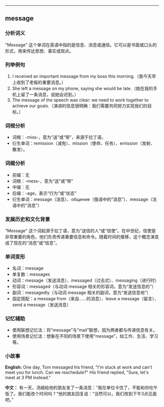 
---------------
## message
### 分析词义
"Message" 这个单词在英语中指的是信息、消息或通信。它可以是书面或口头的形式，用来传达思想、事实或观点。

### 列举例句
1. I received an important message from my boss this morning.（我今天早上收到了老板的重要消息。）
2. She left a message on my phone, saying she would be late.（她在我的手机上留了一条消息，说她会迟到。）
3. The message of the speech was clear: we need to work together to achieve our goals.（演讲的信息很明确：我们需要共同努力实现我们的目标。）

### 词根分析
- 词根：-miss-，意为“送”或“带”，来源于拉丁语。
- 衍生单词：remission（减免）、mission（使命、任务）、emission（发射、散发）。

### 词缀分析
- 前缀：无
- 词根：-mess-，意为“送”或“带”
- 中缀：无
- 后缀：-age，表示“行为”或“状态”
- 衍生单词：message（消息）、общение（俄语中的“消息”）、message（法语中的“消息”）

### 发展历史和文化背景
"Message" 这个词起源于拉丁语，意为“送信的人”或“信使”。在中世纪，信使是非常重要的角色，他们负责传递重要信息和命令。随着时间的推移，这个概念演变成了现在的“消息”或“信息”。

### 单词变形
- 名词：message
- 单复数：messages
- 动词：message（发送消息）、messaged（过去式）、messaging（进行时）
- 形容词：messaged（与动词 message 相关的形容词，意为“发送信息的”）
- 副词：messagedly（与动词 message 相关的副词，意为“发送信息地”）
- 固定搭配：a message from（来自……的消息）、leave a message（留言）、send a message（发送消息）

### 记忆辅助
- 使用联想记忆法：将“message”与“mail”联想，因为两者都与传递信息有关。
- 使用场景记忆法：想象在不同的场景下使用“message”，如工作、生活、学习等。

### 小故事
**English:**
One day, Tom messaged his friend, "I'm stuck at work and can't meet you for lunch. Can we reschedule?" His friend replied, "Sure, let's meet at 3 PM instead."

**中文：**
有一天，汤姆给他的朋友发了一条消息：“我在单位卡住了，不能和你吃午饭了。我们能改个时间吗？”他的朋友回复说：“当然可以，我们改到下午3点见面吧。”

